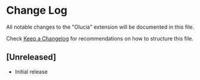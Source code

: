 # Change Log

All notable changes to the "Olucia" extension will be documented in this file.

Check [Keep a Changelog](http://keepachangelog.com/) for recommendations on how to structure this file.

## [Unreleased]

- Initial release
